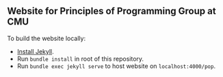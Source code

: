 ## Website for Principles of Programming Group at CMU

To build the website locally:
- [Install Jekyll](https://jekyllrb.com/docs/installation/).
- Run `bundle install` in root of this repository.
- Run `bundle exec jekyll serve` to host website on `localhost:4000/pop`.
